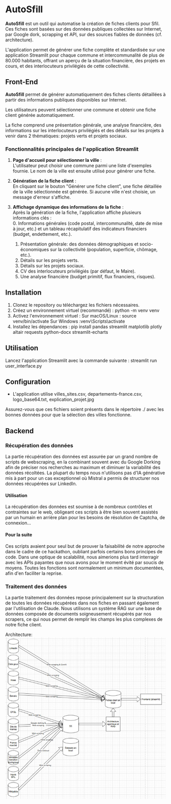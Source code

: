 # AutoSfill

**AutoSfill** est un outil qui automatise la création de fiches clients pour Sfil. Ces fiches sont basées sur des données publiques collectées sur Internet, par Google dork, scrapping et API, sur des sources fiables de données (cf. architecture). 

L'application permet de générer une fiche complète et standardisée sur une application Streamlit pour chaque commune et intercommunalité de plus de 80.000 habitants, offrant un aperçu de la situation financière, des projets en cours, et des interlocuteurs privilégiés de cette collectivité.



## Front-End

**AutoSfill** permet de générer automatiquement des fiches clients détaillées à partir des informations publiques disponibles sur Internet. 

Les utilisateurs peuvent sélectionner une commune et obtenir une fiche client générée automatiquement.

La fiche comprend une présentation générale, une analyse financière, des informations sur les interlocuteurs privilégiés et  des détails sur les projets à venir dans 2 thématiques: projets verts et projets sociaux.



### Fonctionnalités principales de l'application Streamlit

1. **Page d'accueil pour sélectionner la ville** :  
   L'utilisateur peut choisir une commune parmi une liste d'exemples fournie. Le nom de la ville est ensuite utilisé pour générer une fiche.

2. **Génération de la fiche client** :  
   En cliquant sur le bouton "Générer une fiche client", une fiche détaillée de la ville sélectionnée est générée. Si aucune ville n'est choisie, un message d'erreur s'affiche.

3. **Affichage dynamique des informations de la fiche** :  
   Après la génération de la fiche, l'application affiche plusieurs informations clés :  
   0. Informations générales (code postal, intercommunalité, date de mise à jour, etc.) et un tableau récapitulatif des indicateurs financiers (budget, endettement, etc.).
   1. Présentation générale: des données démographiques et socio-économiques sur la collectivité (population, superficie, chômage, etc.).
   2. Détails sur les projets verts.
   3. Détails sur les projets sociaux.
   4. CV des interlocuteurs privilégiés (par défaut, le Maire).
   5. Une analyse financière (budget primitif, flux financiers, risques).


## Installation

1. Clonez le repository ou téléchargez les fichiers nécessaires.
2. Créez un environnement virtuel (recommandé) :
   python -m venv venv
3. Activez l'environnement virtuel :
    Sur macOS/Linux : source venv/bin/activate
    Sur Windows :venv\Scripts\activate
4. Installez les dépendances :
    pip install pandas streamlit matplotlib plotly altair requests python-docx streamlit-echarts

## Utilisation

Lancez l'application Streamlit avec la commande suivante :
streamlit run user_interface.py

## Configuration
- L'application utilise villes_sites.csv, departements-france.csv, logo_base64.txt, explication_projet.jpg

Assurez-vous que ces fichiers soient présents dans le répertoire ./ avec les bonnes données pour que la sélection des villes fonctionne.

## Backend
### Récupération des données
La partie récupération des données est assurée par un grand nombre de scripts de webscraping, en la combinant souvent avec du Google Dorking afin de préciser nos recherches au maximum et diminuer la variabilité des données récoltées. La plupart du temps nous n'utilisons pas d'IA générative mis à part pour un cas exceptionnel où Mistral a permis de structurer nos données récupérées sur LinkedIn.

#### Utilisation
La récupération des données est soumise à de nombreux contrôles et contraintes sur le web, obligeant ces scripts à être bien souvent assistés par un humain en arrière plan pour les besoins de résolution de Captcha, de connexion...

#### Pour la suite
Ces scripts avaient pour seul but de prouver la faisabilité de notre approche dans le cadre de ce hackathon, oubliant parfois certains bons principes de code. Dans une optique de scalabilité, nous aimerions plus tard interragir avec les APIs payantes que nous avons pour le moment évité par soucis de moyens. Toutes les fonctions sont normalement un minimum documentées, afin d'en faciliter la reprise.

### Traitement des données
La partie traitement des données repose principalement sur la structuration de toutes les données récupérées dans nos fiches en passant également par l'utilisation de Claude. Nous utilisons un système RAG sur une base de données composée de documents soigneusement récupérés par nos scrapers, ce qui nous permet de remplir les champs les plus complexes de notre fiche client.

Architecture:
![Image locale architecture](architecture.jpeg)
